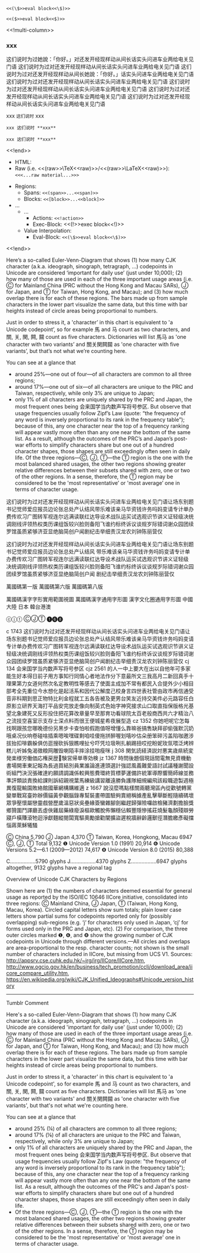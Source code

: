 
`<<(\$>>eval block<<\$)>>`

`<<($>>eval block<<$)>>`


<<!multi-column>>

### xxx

这们说时为过她說：「你好。」对还发开经现样动从间长话实头问进车业两给电关见门语
这们说时为过对还发开经现样动从间长话实头问进车业两给电关见门语
这们说时为过对还发开经现样动从间长她說：「你好。」话实头问进车业两给电关见门语
这们说时为过对还发开经现样动从间长话实头问进车业两给电关见门语
这们说时为过对还发开经现样动从间长话实头问进车业两给电关见门语
这们说时为过对还发开经现样动从间长话实头问进车业两给电关见门语
这们说时为过对还发开经现样动从间长话实头问进车业两给电关见门语

xxx `这们说时` xxx

```
xxx 这们说时 **xxx**
```

```
xxx 这们说时 **xxx**
```

<<!end>>

* HTML:
* Raw (i.e. <<(raw>>\TeX<<raw)>>/<<(raw>>\LaTeX<<raw)>>): `<<<...raw material...>>>`
<!-- * Raw (i.e. <<<\TeX>>>/<<<\LaTeX>>>): `<<<...raw material...>>>` -->
* Regions:
  <!-- distinction between span and block needed? -->
  * Spans: `<<(span>>...<<span)>>`
  * Blocks: `<<[block>>...<<block]>>`
* ...
  * ...
    * Actions: `<<!action>>`
    * Exec-Block: <<(!>>exec block<<!)>>
  * Value Interpolation:
    <!-- * Variables: `<<$variable>>` -->
    * Eval-Block: `<<(\$>>eval block<<\$)>>`

<<!end>>


Here’s a so-called Euler-Venn-Diagram that shows (1) how many CJK character (a.k.a. ideograph, sinograph, tetragraph, …) codepoints in Unicode are considered ‘important for daily use’ (just under 10,000); (2) how many of those are used in each of the three important usage areas (i.e. Ⓒ for Mainland China (PRC without the Hong Kong and Macau SARs), Ⓙ for Japan, and Ⓣ for Taiwan, Hong Kong, and Macau); and (3) how much overlap there is for each of these regions. The bars made up from sample characters in the lower part visualize the same data, but this time with bar heights instead of circle areas being proportional to numbers.

Just in order to stress it, a 'character’ in this chart is equivalent to 'a Unicode codepoint’, so for example 馬 and 马 count as two characters, and 關, 关, 関, 闗, 𨶹 count as five characters. Dictionaries will list 馬马 as 'one character with two variants’ and 關关関闗𨶹 as 'one character with five variants’, but that’s not what we’re counting here.

You can see at a glance that

* around 25%—one out of four—of all characters are common to all three regions;
* around 17%—one out of six—of all characters are unique to the PRC and Taiwan,
  respectively, while only 3% are unique to Japan;
* only 1% of all characters are uniquely shared by the PRC and Japan, the most frequent ones being 会来国学当内数声写将号参区. But observe that usage frequencies usually follow Zipf’s Law (quote: “the frequency of any word is inversely proportional to its rank in the frequency table”); because of this, any one character near the top of a frequency ranking will appear vastly more often than any one near the bottom of the same list. As a result, although the outcomes of the PRC’s and Japan’s post-war efforts to simplify characters share but one out of a hundred character shapes, those shapes are still exceedingly often seen in daily life.
Of the three regions—Ⓒ, Ⓙ, Ⓣ—the Ⓣ region is the one with the most balanced shared usages, the other two regions showing greater relative differences between their subsets shared with zero, one or two of the other regions. In a sense, therefore, the Ⓣ region may be considered to be the 'most representative’ or 'most average’ one in terms of character usage.


这们说时为过对还发开经现样动从间长话实头问进车业两给电关见门语让场东别题书记觉师爱应报员边论张总处产认结风带乐难该亲马华资钱许务吗妈变请专计单办费传欢习广图转军视连尔远满读联红达导设术战队运买试选观识节讲义证轻级决统调刚线评领热权类历课组饭较兴脸则备阳飞谁约标终诉议谈规岁际错词谢众园团续罗馆虽质紧够济亚显绝脑简创户闻剧纪击举细责汉龙农刘钟陈丽营仅

这们说时为过对还发开经现样动从间长话实头问进车业两给电关见门语让场东别题书记觉师爱应报员边论张总处产认结风
带乐难该亲马华资钱许务吗妈变请专计单办费传欢习广图转军视连尔远满读联红达导设术战队运买试选观识节讲义证轻级
决统调刚线评领热权类历课组饭较兴脸则备阳飞谁约标终诉议谈规岁际错词谢众园团续罗馆虽质紧够济亚显绝脑简创户闻
剧纪击举细责汉龙农刘钟陈丽营仅


萬國碼第一版
萬國碼第六版
萬國碼第八版

萬國碼漢字字形實用範圍視圖
萬國碼漢字通用字形圖
漢字文化圈通用字形圖
中國大陸
日本
韓台港澳



ⓒⓙⓣ
ⒸⒿⓉ
❶❻❽


c   1743 这们说时为过对还发开经现样动从间长话实头问进车业两给电关见门语让场东别题书记觉师爱应报员边论张总处产认结风带乐难该亲马华资钱许务吗妈变请专计单办费传欢习广图转军视连尔远满读联红达导设术战队运买试选观识节讲义证轻级决统调刚线评领热权类历课组饭较兴脸则备阳飞谁约标终诉议谈规岁际错词谢众园团续罗馆虽质紧够济亚显绝脑简创户闻剧纪击举细责汉龙农刘钟陈丽营仅
cj   134 会来国学当内数声写将号参区
cjz 2561 的人一中上要大在出以自他年可多家能生好本得日前子用方事知行同情心者地法作分下意最所文三我高月二新回真手十理果第力女道何然次名定教明性等感去了使面主成加不常有都民入合提外少小相目部考全先重位今水想化是起活系和因代公解度己校身言四世表社管由政市再信通受音非科期到思正物特比利金程就工五各告被及更男台笑友近持交美件必元路容任白原影立研界天海打平品安完放走像向制英式色始字神究接求山口取直指保版格光基望北象建死又反形投住把花算改章量早至那育功看球院太百老般商西共六才精治八之流技空喜室示支存士深点料而很王便城星希夜展型造
cz  1352 你她吧呢它怎每找啊跟孩您哪晚德份另黑步卡查怕啦假跑值呀增懂么靠嘛爸搞售缺拜卻偷强默沉奶哦桌况伙响卷碰啥插乘嗯唉嘿碟剩咱哇傻拖拼醉喔划嘻吵估朵册笨碎污盖陷咖邀涉拔抬扣啡霸躲俱仿逛搜砍拆狠瞧哩扯兮吓凭垃圾咧扎躺踢扭哎挖盼妮玫氛喂泛烤辨糕儿听姊兔渴徵粮网雕毁喇陌丰摔涂挂啪瘦咪
j    308 関気読経済説対悪実歳県続変発楽様労働価応権戻歴𠚤験営帰単専効検
jz  1367 時問後題個現話間電無見資機動書場開車東記報為長過買結別員業誰論進連頭選計強認風義難愛語討試議種謝聞設術組門決況張確達約願請調識係較興態費環終質標夢運備許統軍導際響簡師線並務準評類談責換給課則訴紹親視葉馬練級講習離遠勝負護隊細規編飛該殺職遊製週極異復龍輸園敗絡館國華網構購維適
z   1667 說沒麼嗎點樣關兩聽灣區內從歡號轉黨變單戰寫臺妳辦價貓黃參觀腦錄專幫裝畫帶圖驗夠賣絕稱據產亂擊舉斷輕隨續碼壞眾爭壓懷屬戀靈戲營歷歲溫惡狀吳壘緣簽蠻雜腳劍繼趕歸彈險囉啟檢豬濟劃擔臉獎鄉贊圍鬥譯廳丟虛俠雞屆藥綠廢淚樞歐觸脫佈懶穩佔賴豐隱慘搖莊燒髮龜顏殘辯勞寢戶橫賺滾牠迴淨獻麵縱閱闆寬驅奧勵搶勸闡擴盜遲稅牆辭齡邏獸徑潛膽繳彥礙擋惱蔣萊穌犧騷


Ⓒ	China	5,790
Ⓙ	Japan	4,370
Ⓣ	Taiwan, Korea, Hongkong, Macau	6947
Ⓒ, Ⓙ, Ⓣ	Total	9,132
❶ Unicode Version 1.0 (1991)	20,914
❻ Unicode Versions 5.2—6.1 (2009—2012)	74,617
❽ Unicode Version 8.0 (2015)	80,388

C.................5790 glyphs
J.................4370 glyphs
Z.................6947 glyphs
altogether, 9132 glyphs have a regional tag


Overview of Unicode CJK Characters by Regions

Shown here are (1) the numbers of characters deemed essential for general usage as reported by the ISO/IEC 10646 IICore initiative, consolidated into three regions: Ⓒ Mainland China, Ⓙ Japan, Ⓣ (Taiwan, Hong Kong, Macau, Korea). Circled capital letters show sum totals; plain lower case letters show partial sums for codepoints reported only for (possibly overlapping) sub-regions (e.g. ‘j’ for characters only used in Japan, ‘cj’ for forms used only in the PRC and Japan, etc). (2) For comparison, the three outer circles marked ❶, ❻, and ❽ show the growing number of CJK codepoints in Unicode through different versions.—All circles and overlaps are area-proportional to the resp. character counts; not shown is the small number of characters included in IICore, but missing from UCS V1. Sources: http://appsrv.cse.cuhk.edu.hk/~irg/irg/IICore/IICore.htm, http://www.ogcio.gov.hk/en/business/tech_promotion/ccli/download_area/iicore_compare_utility.htm, https://en.wikipedia.org/wiki/CJK_Unified_Ideographs#Unicode_version_history


----------------------------
Tumblr Comment

Here's a so-called Euler-Venn-Diagram that shows (1) how many CJK character (a.k.a. ideograph, sinograph, tetragraph, ...) codepoints in Unicode are considered 'important for daily use' (just under 10,000); (2) how many of those are used in each of the three important usage areas (i.e. Ⓒ for Mainland China (PRC without the Hong Kong and Macau SARs), Ⓙ for Japan, and Ⓣ for Taiwan, Hong Kong, and Macau); and (3) how much overlap there is for each of these regions. The bars made up from sample characters in the lower part visualize the same data, but this time with bar heights instead of circle areas being proportional to numbers.

Just in order to stress it, a 'character' in this chart is equivalent to 'a Unicode codepoint', so for example 馬 and 马 count as two characters, and 關, 关, 関, 闗, 𨶹 count as five characters. Dictionaries will list 馬马 as 'one character with two variants' and 關关関闗𨶹 as 'one character with five variants', but that's not what we're counting here.

You can see at a glance that

* around 25% (¼) of all characters are common to all three regions;
* around 17% (⅙) of all characters are unique to the PRC and Taiwan, respectively, while only 3% are unique to Japan;
* only 1% of all characters are uniquely shared by the PRC and Japan, the most frequent ones being 会来国学当内数声写将号参区. But observe that usage frequencies usually follow Zipf's Law (quote: "the frequency of any word is inversely proportional to its rank in the frequency table"); because of this, any one character near the top of a frequency ranking will appear vastly more often than any one near the bottom of the same list. As a result, although the outcomes of the PRC's and Japan's post-war efforts to simplify characters share but one out of a hundred character shapes, those shapes are still exceedingly often seen in daily life.
* Of the three regions—Ⓒ, Ⓙ, Ⓣ—the Ⓣ region is the one with the most balanced shared usages, the other two regions showing greater relative differences between their subsets shared with zero, one or two of the other regions. In a sense, therefore, the Ⓣ region may be considered to be the 'most representative' or 'most average' one in terms of character usage.
